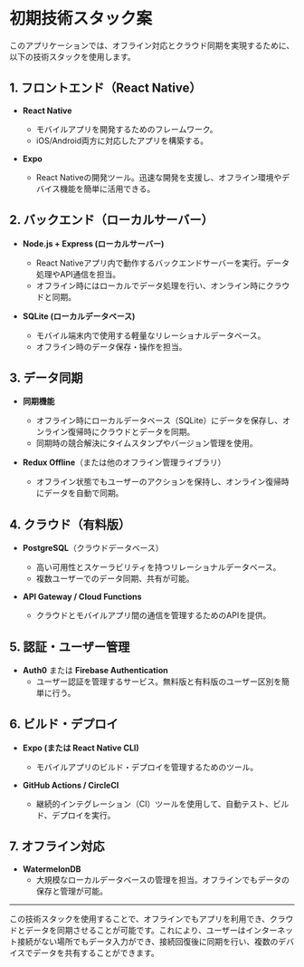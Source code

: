 # 初期技術スタック案

このアプリケーションでは、オフライン対応とクラウド同期を実現するために、以下の技術スタックを使用します。

## 1. フロントエンド（React Native）

- **React Native**  
  - モバイルアプリを開発するためのフレームワーク。
  - iOS/Android両方に対応したアプリを構築する。

- **Expo**  
  - React Nativeの開発ツール。迅速な開発を支援し、オフライン環境やデバイス機能を簡単に活用できる。

## 2. バックエンド（ローカルサーバー）

- **Node.js + Express (ローカルサーバー)**
  - React Nativeアプリ内で動作するバックエンドサーバーを実行。データ処理やAPI通信を担当。
  - オフライン時にはローカルでデータ処理を行い、オンライン時にクラウドと同期。

- **SQLite (ローカルデータベース)**
  - モバイル端末内で使用する軽量なリレーショナルデータベース。
  - オフライン時のデータ保存・操作を担当。

## 3. データ同期

- **同期機能**
  - オフライン時にローカルデータベース（SQLite）にデータを保存し、オンライン復帰時にクラウドとデータを同期。
  - 同期時の競合解決にタイムスタンプやバージョン管理を使用。

- **Redux Offline**（または他のオフライン管理ライブラリ）
  - オフライン状態でもユーザーのアクションを保持し、オンライン復帰時にデータを自動で同期。
  
## 4. クラウド（有料版）

- **PostgreSQL**（クラウドデータベース）
  - 高い可用性とスケーラビリティを持つリレーショナルデータベース。
  - 複数ユーザーでのデータ同期、共有が可能。

- **API Gateway / Cloud Functions**
  - クラウドとモバイルアプリ間の通信を管理するためのAPIを提供。

## 5. 認証・ユーザー管理

- **Auth0** または **Firebase Authentication**
  - ユーザー認証を管理するサービス。無料版と有料版のユーザー区別を簡単に行う。

## 6. ビルド・デプロイ

- **Expo (または React Native CLI)**
  - モバイルアプリのビルド・デプロイを管理するためのツール。

- **GitHub Actions / CircleCI**
  - 継続的インテグレーション（CI）ツールを使用して、自動テスト、ビルド、デプロイを実行。

## 7. オフライン対応

- **WatermelonDB**
  - 大規模なローカルデータベースの管理を担当。オフラインでもデータの保存と管理が可能。

---

この技術スタックを使用することで、オフラインでもアプリを利用でき、クラウドとデータを同期させることが可能です。これにより、ユーザーはインターネット接続がない場所でもデータ入力ができ、接続回復後に同期を行い、複数のデバイスでデータを共有することができます。
